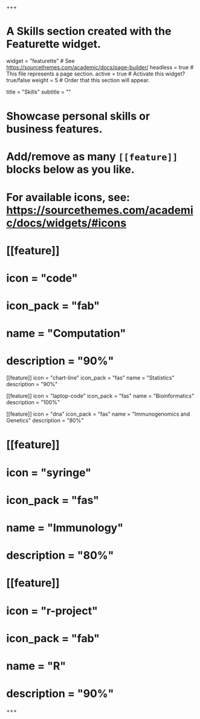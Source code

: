 +++
# A Skills section created with the Featurette widget.
widget = "featurette"  # See https://sourcethemes.com/academic/docs/page-builder/
headless = true  # This file represents a page section.
active = true  # Activate this widget? true/false
weight = 5  # Order that this section will appear.

title = "Skills"
subtitle = ""

# Showcase personal skills or business features.
# 
# Add/remove as many `[[feature]]` blocks below as you like.
# 
# For available icons, see: https://sourcethemes.com/academic/docs/widgets/#icons

# [[feature]]
#   icon = "code"
#   icon_pack = "fab"
#   name = "Computation"
#   description = "90%"
  
[[feature]]
  icon = "chart-line"
  icon_pack = "fas"
  name = "Statistics"
  description = "90%"  
  
[[feature]]
  icon = "laptop-code"
  icon_pack = "fas"
  name = "Bioinformatics"
  description = "100%"

[[feature]]
  icon = "dna"
  icon_pack = "fas"
  name = "Immunogenomics and Genetics"
  description = "80%"

# [[feature]]
#   icon = "syringe"
#   icon_pack = "fas"
#   name = "Immunology"
#   description = "80%"


# [[feature]]
#  icon = "r-project"
#  icon_pack = "fab"
#  name = "R"
#  description = "90%"


+++
